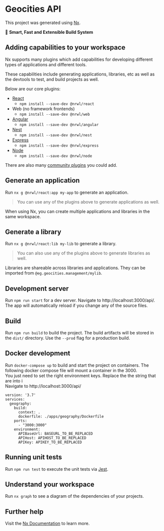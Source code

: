 # Geocities API

This project was generated using [Nx](https://nx.dev).

🔎 **Smart, Fast and Extensible Build System**

## Adding capabilities to your workspace

Nx supports many plugins which add capabilities for developing different types of applications and different tools.

These capabilities include generating applications, libraries, etc as well as the devtools to test, and build projects as well.

Below are our core plugins: 

- [React](https://reactjs.org)
  - `npm install --save-dev @nrwl/react`
- Web (no framework frontends)
  - `npm install --save-dev @nrwl/web`
- [Angular](https://angular.io)
  - `npm install --save-dev @nrwl/angular`
- [Nest](https://nestjs.com)
  - `npm install --save-dev @nrwl/nest`
- [Express](https://expressjs.com)
  - `npm install --save-dev @nrwl/express`
- [Node](https://nodejs.org)
  - `npm install --save-dev @nrwl/node`

There are also many [community plugins](https://nx.dev/community) you could add.

## Generate an application

Run `nx g @nrwl/react:app my-app` to generate an application.

> You can use any of the plugins above to generate applications as well.

When using Nx, you can create multiple applications and libraries in the same workspace.

## Generate a library

Run `nx g @nrwl/react:lib my-lib` to generate a library.

> You can also use any of the plugins above to generate libraries as well.

Libraries are shareable across libraries and applications. They can be imported from `@eg.geocities.management/mylib`.

## Development server

Run `npm run start` for a dev server. Navigate to http://localhost:3000/api/. The app will automatically reload if you change any of the source files.


## Build

Run `npm run build` to build the project. The build artifacts will be stored in the `dist/` directory. Use the `--prod` flag for a production build.

## Docker development

Run `docker-compose up` to build and start the project on containers. The following docker compose file will mount a container in the 3000.  
You just need to set the right environment keys. Replace the the string that are into i  
Navigate to http://localhost:3000/api/

```
version: '3.7'
services:
  geography: 
    build:
      context: .
      dockerfile: ./apps/geography/Dockerfile
    ports:
      - "3000:3000"
    environment: 
      APIBaseUrl: BASEURL_TO_BE_REPLACED
      APIHost: APIHOST_TO_BE_REPLACED
      APIKey: APIKEY_TO_BE_REPLACED
```

## Running unit tests

Run `npm run test` to execute the unit tests via [Jest](https://jestjs.io).

## Understand your workspace

Run `nx graph` to see a diagram of the dependencies of your projects.

## Further help

Visit the [Nx Documentation](https://nx.dev) to learn more.
